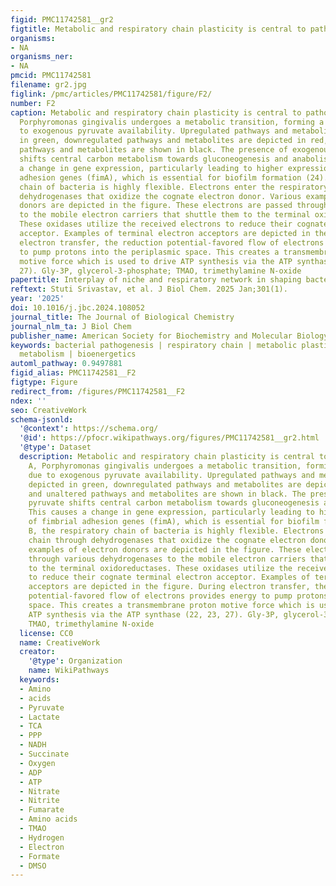 ```yaml
---
figid: PMC11742581__gr2
figtitle: Metabolic and respiratory chain plasticity is central to pathogenesis
organisms:
- NA
organisms_ner:
- NA
pmcid: PMC11742581
filename: gr2.jpg
figlink: /pmc/articles/PMC11742581/figure/F2/
number: F2
caption: Metabolic and respiratory chain plasticity is central to pathogenesis. A,
  Porphyromonas gingivalis undergoes a metabolic transition, forming a biofilm due
  to exogenous pyruvate availability. Upregulated pathways and metabolites are depicted
  in green, downregulated pathways and metabolites are depicted in red, and unaltered
  pathways and metabolites are shown in black. The presence of exogenous pyruvate
  shifts central carbon metabolism towards gluconeogenesis and anabolism. This causes
  a change in gene expression, particularly leading to higher expression of fimbrial
  adhesion genes (fimA), which is essential for biofilm formation (24). B, the respiratory
  chain of bacteria is highly flexible. Electrons enter the respiratory chain through
  dehydrogenases that oxidize the cognate electron donor. Various examples of electron
  donors are depicted in the figure. These electrons are passed through various dehydrogenases
  to the mobile electron carriers that shuttle them to the terminal oxidoreductases.
  These oxidases utilize the received electrons to reduce their cognate terminal electron
  acceptor. Examples of terminal electron acceptors are depicted in the figure. During
  electron transfer, the reduction potential-favored flow of electrons provides energy
  to pump protons into the periplasmic space. This creates a transmembrane proton
  motive force which is used to drive ATP synthesis via the ATP synthase (22, 23,
  27). Gly-3P, glycerol-3-phosphate; TMAO, trimethylamine N-oxide
papertitle: Interplay of niche and respiratory network in shaping bacterial colonization
reftext: Stuti Srivastav, et al. J Biol Chem. 2025 Jan;301(1).
year: '2025'
doi: 10.1016/j.jbc.2024.108052
journal_title: The Journal of Biological Chemistry
journal_nlm_ta: J Biol Chem
publisher_name: American Society for Biochemistry and Molecular Biology
keywords: bacterial pathogenesis | respiratory chain | metabolic plasticity | bacterial
  metabolism | bioenergetics
automl_pathway: 0.9497881
figid_alias: PMC11742581__F2
figtype: Figure
redirect_from: /figures/PMC11742581__F2
ndex: ''
seo: CreativeWork
schema-jsonld:
  '@context': https://schema.org/
  '@id': https://pfocr.wikipathways.org/figures/PMC11742581__gr2.html
  '@type': Dataset
  description: Metabolic and respiratory chain plasticity is central to pathogenesis.
    A, Porphyromonas gingivalis undergoes a metabolic transition, forming a biofilm
    due to exogenous pyruvate availability. Upregulated pathways and metabolites are
    depicted in green, downregulated pathways and metabolites are depicted in red,
    and unaltered pathways and metabolites are shown in black. The presence of exogenous
    pyruvate shifts central carbon metabolism towards gluconeogenesis and anabolism.
    This causes a change in gene expression, particularly leading to higher expression
    of fimbrial adhesion genes (fimA), which is essential for biofilm formation (24).
    B, the respiratory chain of bacteria is highly flexible. Electrons enter the respiratory
    chain through dehydrogenases that oxidize the cognate electron donor. Various
    examples of electron donors are depicted in the figure. These electrons are passed
    through various dehydrogenases to the mobile electron carriers that shuttle them
    to the terminal oxidoreductases. These oxidases utilize the received electrons
    to reduce their cognate terminal electron acceptor. Examples of terminal electron
    acceptors are depicted in the figure. During electron transfer, the reduction
    potential-favored flow of electrons provides energy to pump protons into the periplasmic
    space. This creates a transmembrane proton motive force which is used to drive
    ATP synthesis via the ATP synthase (22, 23, 27). Gly-3P, glycerol-3-phosphate;
    TMAO, trimethylamine N-oxide
  license: CC0
  name: CreativeWork
  creator:
    '@type': Organization
    name: WikiPathways
  keywords:
  - Amino
  - acids
  - Pyruvate
  - Lactate
  - TCA
  - PPP
  - NADH
  - Succinate
  - Oxygen
  - ADP
  - ATP
  - Nitrate
  - Nitrite
  - Fumarate
  - Amino acids
  - TMAO
  - Hydrogen
  - Electron
  - Formate
  - DMSO
---
```

